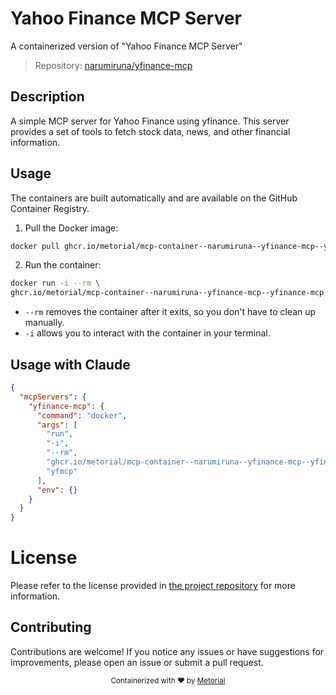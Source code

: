 
# Yahoo Finance MCP Server

A containerized version of "Yahoo Finance MCP Server"

> Repository: [narumiruna/yfinance-mcp](https://github.com/narumiruna/yfinance-mcp)

## Description

A simple MCP server for Yahoo Finance using yfinance. This server provides a set of tools to fetch stock data, news, and other financial information.


## Usage

The containers are built automatically and are available on the GitHub Container Registry.

1. Pull the Docker image:

```bash
docker pull ghcr.io/metorial/mcp-container--narumiruna--yfinance-mcp--yfinance-mcp
```

2. Run the container:

```bash
docker run -i --rm \ 
ghcr.io/metorial/mcp-container--narumiruna--yfinance-mcp--yfinance-mcp  "yfmcp"
```

- `--rm` removes the container after it exits, so you don't have to clean up manually.
- `-i` allows you to interact with the container in your terminal.




## Usage with Claude

```json
{
  "mcpServers": {
    "yfinance-mcp": {
      "command": "docker",
      "args": [
        "run",
        "-i",
        "--rm",
        "ghcr.io/metorial/mcp-container--narumiruna--yfinance-mcp--yfinance-mcp",
        "yfmcp"
      ],
      "env": {}
    }
  }
}
```

# License

Please refer to the license provided in [the project repository](https://github.com/narumiruna/yfinance-mcp) for more information.

## Contributing

Contributions are welcome! If you notice any issues or have suggestions for improvements, please open an issue or submit a pull request.

<div align="center">
  <sub>Containerized with ❤️ by <a href="https://metorial.com">Metorial</a></sub>
</div>
  
